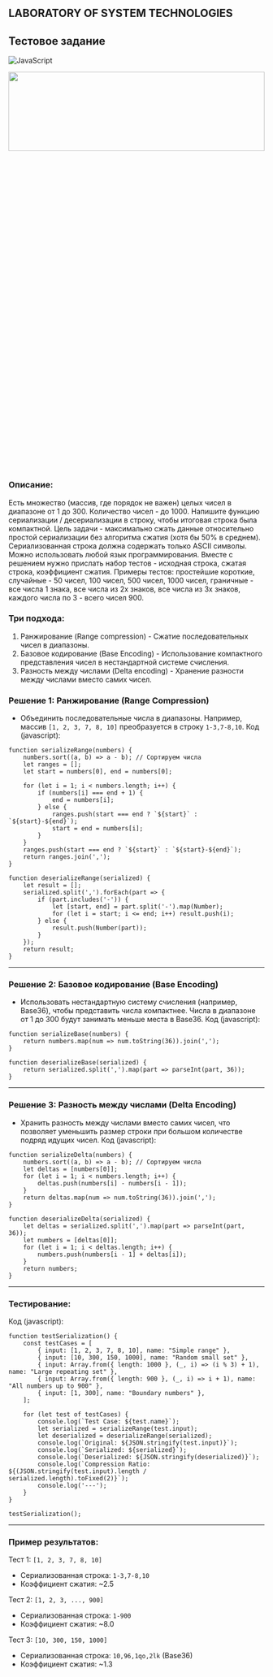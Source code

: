 

## LABORATORY OF SYSTEM TECHNOLOGIES
## Тестовое задание

![JavaScript](https://img.shields.io/badge/javascript-%23323330.svg?style=for-the-badge&logo=javascript&logoColor=%23F7DF1E)

 <div align="center"><img src="https://github.com/juliaDooby/ShotTest/blob/master/ShotTest.JPG" width="100%" height="20%"></img></div>

### Описание:
Есть множество (массив, где порядок не важен) целых чисел в диапазоне от 1 до 300.
Количество чисел - до 1000.  Напишите функцию сериализации / десериализации в строку, чтобы итоговая строка была компактной.
Цель задачи - максимально сжать данные относительно простой сериализации без алгоритма сжатия (хотя бы 50% в среднем).
Сериализованная строка должна содержать только ASCII символы. Можно использовать любой язык программирования.
Вместе с решением нужно прислать набор тестов - исходная строка, сжатая строка, коэффициент сжатия.
Примеры тестов: простейшие короткие, случайные - 50 чисел, 100 чисел, 500 чисел, 1000 чисел, граничные - все числа 1 знака, все числа из 2х знаков, все числа из 3х знаков, каждого числа по 3 - всего чисел 900.

### Три подхода:
1. Ранжирование (Range compression) - Сжатие последовательных чисел в диапазоны.
2. Базовое кодирование (Base Encoding) - Использование компактного представления чисел в нестандартной системе счисления.
3. Разность между числами (Delta encoding) - Хранение разности между числами вместо самих чисел.

### Решение 1: Ранжирование (Range Compression)
- Объединить последовательные числа в диапазоны. Например, массив `[1, 2, 3, 7, 8, 10]` преобразуется в строку `1-3,7-8,10`.
Код (javascript):
```
function serializeRange(numbers) {
    numbers.sort((a, b) => a - b); // Сортируем числа
    let ranges = [];
    let start = numbers[0], end = numbers[0];

    for (let i = 1; i < numbers.length; i++) {
        if (numbers[i] === end + 1) {
            end = numbers[i];
        } else {
            ranges.push(start === end ? `${start}` : `${start}-${end}`);
            start = end = numbers[i];
        }
    }
    ranges.push(start === end ? `${start}` : `${start}-${end}`);
    return ranges.join(',');
}

function deserializeRange(serialized) {
    let result = [];
    serialized.split(',').forEach(part => {
        if (part.includes('-')) {
            let [start, end] = part.split('-').map(Number);
            for (let i = start; i <= end; i++) result.push(i);
        } else {
            result.push(Number(part));
        }
    });
    return result;
}
```
---
### Решение 2: Базовое кодирование (Base Encoding)
- Использовать нестандартную систему счисления (например, Base36), чтобы представить числа компактнее. Числа в диапазоне от 1 до 300 будут занимать меньше места в Base36.
Код (javascript):
```
function serializeBase(numbers) {
    return numbers.map(num => num.toString(36)).join(',');
}

function deserializeBase(serialized) {
    return serialized.split(',').map(part => parseInt(part, 36));
}
```
---
### Решение 3: Разность между числами (Delta Encoding)
- Хранить разность между числами вместо самих чисел, что позволяет уменьшить размер строки при большом количестве подряд идущих чисел.
Код (javascript):
```
function serializeDelta(numbers) {
    numbers.sort((a, b) => a - b); // Сортируем числа
    let deltas = [numbers[0]];
    for (let i = 1; i < numbers.length; i++) {
        deltas.push(numbers[i] - numbers[i - 1]);
    }
    return deltas.map(num => num.toString(36)).join(',');
}

function deserializeDelta(serialized) {
    let deltas = serialized.split(',').map(part => parseInt(part, 36));
    let numbers = [deltas[0]];
    for (let i = 1; i < deltas.length; i++) {
        numbers.push(numbers[i - 1] + deltas[i]);
    }
    return numbers;
}
```
---
### Тестирование:
Код (javascript):
```
function testSerialization() {
    const testCases = [
        { input: [1, 2, 3, 7, 8, 10], name: "Simple range" },
        { input: [10, 300, 150, 1000], name: "Random small set" },
        { input: Array.from({ length: 1000 }, (_, i) => (i % 3) + 1), name: "Large repeating set" },
        { input: Array.from({ length: 900 }, (_, i) => i + 1), name: "All numbers up to 900" },
        { input: [1, 300], name: "Boundary numbers" },
    ];

    for (let test of testCases) {
        console.log(`Test Case: ${test.name}`);
        let serialized = serializeRange(test.input);
        let deserialized = deserializeRange(serialized);
        console.log(`Original: ${JSON.stringify(test.input)}`);
        console.log(`Serialized: ${serialized}`);
        console.log(`Deserialized: ${JSON.stringify(deserialized)}`);
        console.log(`Compression Ratio: ${(JSON.stringify(test.input).length / serialized.length).toFixed(2)}`);
        console.log('---');
    }
}

testSerialization();
```
---
### Пример результатов:

Тест 1: `[1, 2, 3, 7, 8, 10]`
- Сериализованная строка: `1-3,7-8,10`
- Коэффициент сжатия: ~2.5

Тест 2: `[1, 2, 3, ..., 900]`
- Сериализованная строка: `1-900`
- Коэффициент сжатия: ~8.0

Тест 3: `[10, 300, 150, 1000]`
- Сериализованная строка: `10,96,1qo,2lk` (Base36)
- Коэффициент сжатия: ~1.3
